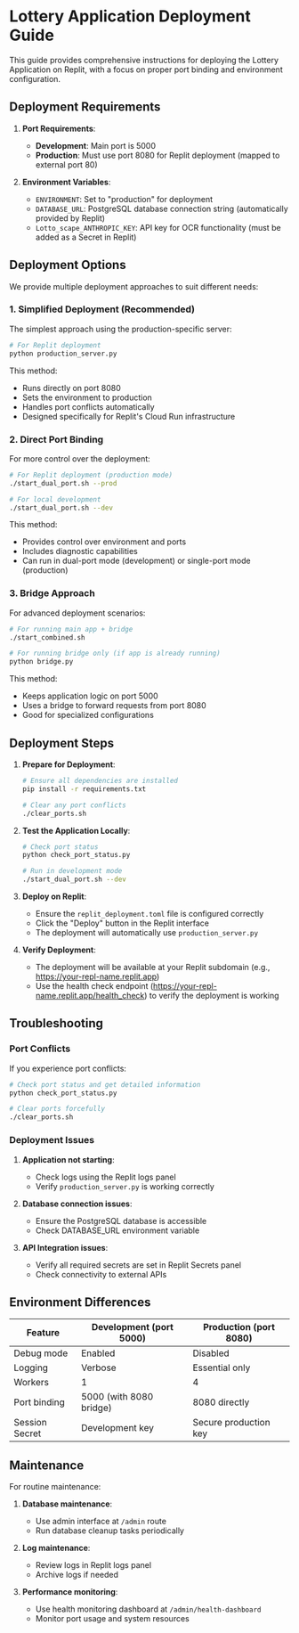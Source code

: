# Lottery Application Deployment Guide

This guide provides comprehensive instructions for deploying the Lottery Application on Replit, with a focus on proper port binding and environment configuration.

## Deployment Requirements

1. **Port Requirements**:
   - **Development**: Main port is 5000
   - **Production**: Must use port 8080 for Replit deployment (mapped to external port 80)

2. **Environment Variables**:
   - `ENVIRONMENT`: Set to "production" for deployment
   - `DATABASE_URL`: PostgreSQL database connection string (automatically provided by Replit)
   - `Lotto_scape_ANTHROPIC_KEY`: API key for OCR functionality (must be added as a Secret in Replit)

## Deployment Options

We provide multiple deployment approaches to suit different needs:

### 1. Simplified Deployment (Recommended)

The simplest approach using the production-specific server:

```bash
# For Replit deployment
python production_server.py
```

This method:
- Runs directly on port 8080
- Sets the environment to production
- Handles port conflicts automatically
- Designed specifically for Replit's Cloud Run infrastructure

### 2. Direct Port Binding

For more control over the deployment:

```bash
# For Replit deployment (production mode)
./start_dual_port.sh --prod

# For local development
./start_dual_port.sh --dev
```

This method:
- Provides control over environment and ports
- Includes diagnostic capabilities
- Can run in dual-port mode (development) or single-port mode (production)

### 3. Bridge Approach

For advanced deployment scenarios:

```bash
# For running main app + bridge
./start_combined.sh

# For running bridge only (if app is already running)
python bridge.py
```

This method:
- Keeps application logic on port 5000
- Uses a bridge to forward requests from port 8080
- Good for specialized configurations

## Deployment Steps

1. **Prepare for Deployment**:
   ```bash
   # Ensure all dependencies are installed
   pip install -r requirements.txt
   
   # Clear any port conflicts
   ./clear_ports.sh
   ```

2. **Test the Application Locally**:
   ```bash
   # Check port status
   python check_port_status.py
   
   # Run in development mode
   ./start_dual_port.sh --dev
   ```

3. **Deploy on Replit**:
   - Ensure the `replit_deployment.toml` file is configured correctly
   - Click the "Deploy" button in the Replit interface
   - The deployment will automatically use `production_server.py`

4. **Verify Deployment**:
   - The deployment will be available at your Replit subdomain (e.g., https://your-repl-name.replit.app)
   - Use the health check endpoint (https://your-repl-name.replit.app/health_check) to verify the deployment is working

## Troubleshooting

### Port Conflicts

If you experience port conflicts:

```bash
# Check port status and get detailed information
python check_port_status.py

# Clear ports forcefully
./clear_ports.sh
```

### Deployment Issues

1. **Application not starting**:
   - Check logs using the Replit logs panel
   - Verify `production_server.py` is working correctly

2. **Database connection issues**:
   - Ensure the PostgreSQL database is accessible
   - Check DATABASE_URL environment variable

3. **API Integration issues**:
   - Verify all required secrets are set in Replit Secrets panel
   - Check connectivity to external APIs

## Environment Differences

| Feature | Development (port 5000) | Production (port 8080) |
|---------|-------------------------|------------------------|
| Debug mode | Enabled | Disabled |
| Logging | Verbose | Essential only |
| Workers | 1 | 4 |
| Port binding | 5000 (with 8080 bridge) | 8080 directly |
| Session Secret | Development key | Secure production key |

## Maintenance

For routine maintenance:

1. **Database maintenance**:
   - Use admin interface at `/admin` route
   - Run database cleanup tasks periodically

2. **Log maintenance**:
   - Review logs in Replit logs panel
   - Archive logs if needed

3. **Performance monitoring**:
   - Use health monitoring dashboard at `/admin/health-dashboard`
   - Monitor port usage and system resources